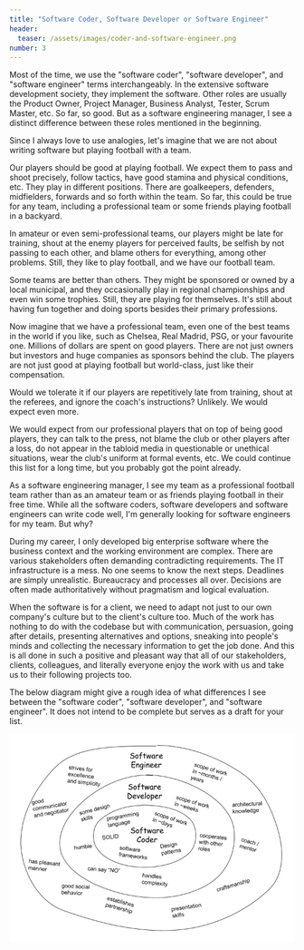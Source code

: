 ```yaml
---
title: "Software Coder, Software Developer or Software Engineer"
header:
  teaser: /assets/images/coder-and-software-engineer.png
number: 3
---
```

Most of the time, we use the "software coder", "software developer", and "software engineer" terms interchangeably. In the extensive software development society, they implement the software. Other roles are usually the Product Owner, Project Manager, Business Analyst, Tester, Scrum Master, etc. So far, so good. But as a software engineering manager, I see a distinct difference between these roles mentioned in the beginning.

Since I always love to use analogies, let's imagine that we are not about writing software but playing football with a team.

Our players should be good at playing football. We expect them to pass and shoot precisely, follow tactics, have good stamina and physical conditions, etc. They play in different positions. There are goalkeepers, defenders, midfielders, forwards and so forth within the team. So far, this could be true for any team, including a professional team or some friends playing football in a backyard.

In amateur or even semi-professional teams, our players might be late for training, shout at the enemy players for perceived faults, be selfish by not passing to each other, and blame others for everything, among other problems. Still, they like to play football, and we have our football team.

Some teams are better than others. They might be sponsored or owned by a local municipal, and they occasionally play in regional championships and even win some trophies. Still, they are playing for themselves. It's still about having fun together and doing sports besides their primary professions.

Now imagine that we have a professional team, even one of the best teams in the world if you like, such as Chelsea, Real Madrid, PSG, or your favourite one. Millions of dollars are spent on good players. There are not just owners but investors and huge companies as sponsors behind the club. The players are not just good at playing football but world-class, just like their compensation.

Would we tolerate it if our players are repetitively late from training, shout at the referees, and ignore the coach's instructions? Unlikely. We would expect even more.

We would expect from our professional players that on top of being good players, they can talk to the press, not blame the club or other players after a loss, do not appear in the tabloid media in questionable or unethical situations, wear the club's uniform at formal events, etc. We could continue this list for a long time, but you probably got the point already.

As a software engineering manager, I see my team as a professional football team rather than as an amateur team or as friends playing football in their free time. While all the software coders, software developers and software engineers can write code well, I'm generally looking for software engineers for my team. But why?

During my career, I only developed big enterprise software where the business context and the working environment are complex. There are various stakeholders often demanding contradicting requirements. The IT infrastructure is a mess. No one seems to know the next steps. Deadlines are simply unrealistic. Bureaucracy and processes all over. Decisions are often made authoritatively without pragmatism and logical evaluation.

When the software is for a client, we need to adapt not just to our own company's culture but to the client's culture too. Much of the work has nothing to do with the codebase but with communication, persuasion, going after details, presenting alternatives and options, sneaking into people's minds and collecting the necessary information to get the job done. And this is all done in such a positive and pleasant way that all of our stakeholders, clients, colleagues, and literally everyone enjoy the work with us and take us to their following projects too.

The below diagram might give a rough idea of what differences I see between the "software coder", "software developer", and "software engineer". It does not intend to be complete but serves as a draft for your list.

![](/assets/images/coder-and-software-engineer.png)
